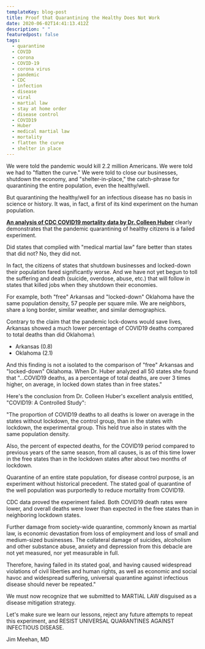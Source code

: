 ```yaml
---
templateKey: blog-post
title: Proof that Quarantining the Healthy Does Not Work
date: 2020-06-02T14:41:13.412Z
description: " "
featuredpost: false
tags:
  - quarantine
  - COVID
  - corona
  - COVID-19
  - corona virus
  - pandemic
  - CDC
  - infection
  - disease
  - viral
  - martial law
  - stay at home order
  - disease control
  - COVID19
  - Huber
  - medical martial law
  - mortality
  - flatten the curve
  - shelter in place
---
```

<!--StartFragment-->

We were told the pandemic would kill 2.2 million Americans. We were told we had to "flatten the curve." We were told to close our businesses, shutdown the economy, and "shelter-in-place," the catch-phrase for quarantining the entire population, even the healthy/well.

But quarantining the healthy/well for an infectious disease has no basis in science or history. It was, in fact, a first of its kind experiment on the human population.

<!--StartFragment-->

**[An analysis of CDC COVID19 mortality data by Dr. Colleen Huber](https://colleenhuber.com/covid19-a-controlled-study/?fbclid=IwAR0jItYayApXRMJ9X8yP_cVpFBvJA95iwXiVIDUu8DX3rZQgXHhJqvc8Ch0)** clearly demonstrates that the pandemic quarantining of healthy citizens is a failed experiment.

Did states that complied with "medical martial law" fare better than states that did not? No, they did not.

In fact, the citizens of states that shutdown businesses and locked-down their population fared significantly worse. And we have not yet begun to toll the suffering and death (suicide, overdose, abuse, etc.) that will follow in states that killed jobs when they shutdown their economies.

For example, both "free" Arkansas and "locked-down" Oklahoma have the same population density, 57 people per square mile. We are neighbors, share a long border, similar weather, and similar demographics.

Contrary to the claim that the pandemic lock-downs would save lives, Arkansas showed a much lower percentage of COVID19 deaths compared to total deaths than did Oklahoma:\

* Arkansas (0.8)
* Oklahoma (2.1)

And this finding is not a isolated to the comparison of "free" Arkansas and "locked-down" Oklahoma. When Dr. Huber analyzed all 50 states she found that "...COVID19 deaths, as a percentage of total deaths, are over 3 times higher, on average, in locked down states than in free states."

Here's the conclusion from Dr. Colleen Huber's excellent analysis entitled, "COVID19: A Controlled Study":

"The proportion of COVID19 deaths to all deaths is lower on average in the states without lockdown, the control group, than in the states with lockdown, the experimental group. This held true also in states with the same population density.

Also, the percent of expected deaths, for the COVID19 period compared to previous years of the same season, from all causes, is as of this time lower in the free states than in the lockdown states after about two months of lockdown.

Quarantine of an entire state population, for disease control purpose, is an experiment without historical precedent. The stated goal of quarantine of the well population was purportedly to reduce mortality from COVID19.

CDC data proved the experiment failed. Both COVID19 death rates were lower, and overall deaths were lower than expected in the free states than in neighboring lockdown states.

Further damage from society-wide quarantine, commonly known as martial law, is economic devastation from loss of employment and loss of small and medium-sized businesses. The collateral damage of suicides, alcoholism and other substance abuse, anxiety and depression from this debacle are not yet measured, nor yet measurable in full.

Therefore, having failed in its stated goal, and having caused widespread violations of civil liberties and human rights, as well as economic and social havoc and widespread suffering, universal quarantine against infectious disease should never be repeated."

We must now recognize that we submitted to MARTIAL LAW disguised as a disease mitigation strategy.

Let's make sure we learn our lessons, reject any future attempts to repeat this experiment, and RESIST UNIVERSAL QUARANTINES AGAINST INFECTIOUS DISEASE.

Jim Meehan, MD

<!--EndFragment-->